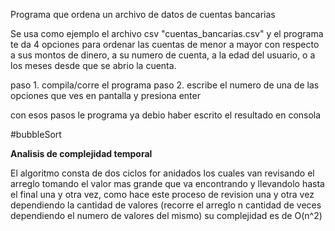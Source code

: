 Programa que ordena un archivo de datos de cuentas bancarias

Se usa como ejemplo el archivo csv "cuentas_bancarias.csv" y el programa
te da 4 opciones para ordenar las cuentas de menor a mayor con respecto 
a sus montos de dinero, a su numero de cuenta, a la edad del usuario, o a los 
meses desde que se abrio la cuenta. 

paso 1. compila/corre el programa
paso 2. escribe el numero de una de las opciones que ves en pantalla y presiona enter

con esos pasos le programa ya debio haber escrito el resultado en consola

#bubbleSort

**Analisis de complejidad temporal**

El algoritmo consta de dos ciclos for anidados los cuales van revisando el arreglo tomando el valor mas grande que va encontrando y llevandolo hasta el final una y otra vez, como hace este proceso de revision una y otra vez dependiendo la cantidad de valores (recorre el arreglo n cantidad de veces dependiendo el numero de valores del mismo) su complejidad es de O(n^2)